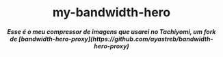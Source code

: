 <h1 align="center">my-bandwidth-hero</h1>
<h5 align="center">
    <strong>
         Esse é o meu compressor de imagens que usarei no Tachiyomi, um fork de [bandwidth-hero-proxy](https://github.com/ayastreb/bandwidth-hero-proxy)
    </strong>
</h5>